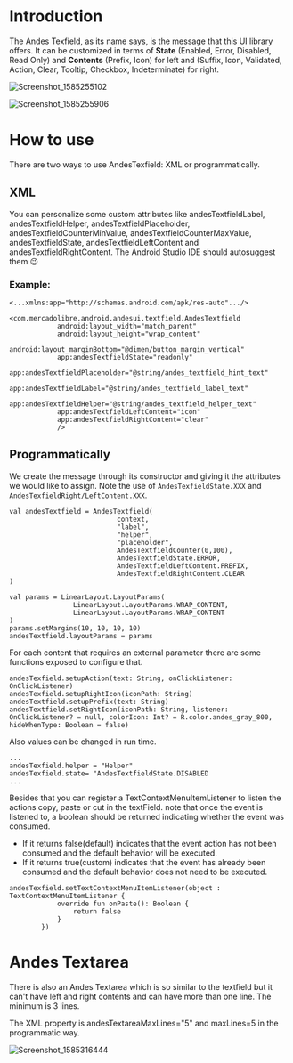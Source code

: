 # Introduction

The Andes Texfield, as its name says, is the message that this UI library offers.
It can be customized in terms of **State** (Enabled, Error, Disabled, Read Only) and **Contents** (Prefix, Icon) for left and (Suffix, Icon, Validated, Action, Clear, Tooltip, Checkbox, Indeterminate) for right.

![Screenshot_1585255102](https://user-images.githubusercontent.com/51792499/77694705-43633800-6f89-11ea-80e1-38b2cebca220.png)

![Screenshot_1585255906](https://user-images.githubusercontent.com/51792499/77695468-925d9d00-6f8a-11ea-9c3d-8d086f4d2d6a.png)
 
# How to use

There are two ways to use AndesTexfield: XML or programmatically. 
 
## XML

You can personalize some custom attributes like andesTextfieldLabel, andesTextfieldHelper, andesTextfieldPlaceholder, andesTextfieldCounterMinValue, andesTextfieldCounterMaxValue, andesTextfieldState, andesTextfieldLeftContent and andesTextfieldRightContent.
The Android Studio IDE should autosuggest them 😉

### Example:

```
<...xmlns:app="http://schemas.android.com/apk/res-auto".../>

<com.mercadolibre.android.andesui.textfield.AndesTextfield
            android:layout_width="match_parent"
            android:layout_height="wrap_content"
            android:layout_marginBottom="@dimen/button_margin_vertical"
            app:andesTextfieldState="readonly"
            app:andesTextfieldPlaceholder="@string/andes_textfield_hint_text"
            app:andesTextfieldLabel="@string/andes_textfield_label_text"
            app:andesTextfieldHelper="@string/andes_textfield_helper_text"
            app:andesTextfieldLeftContent="icon"
            app:andesTextfieldRightContent="clear"
            />
```

## Programmatically

We create the message through its constructor and giving it the attributes we would like to assign.
Note the use of `AndesTexfieldState.XXX` and `AndesTexfieldRight/LeftContent.XXX`.

```
val andesTextfield = AndesTextfield(
                           context, 
                           "label", 
                           "helper", 
                           "placeholder", 
                           AndesTextfieldCounter(0,100),
                           AndesTextfieldState.ERROR, 
                           AndesTextfieldLeftContent.PREFIX, 
                           AndesTextfieldRightContent.CLEAR
)

val params = LinearLayout.LayoutParams(
                LinearLayout.LayoutParams.WRAP_CONTENT,
                LinearLayout.LayoutParams.WRAP_CONTENT
)
params.setMargins(10, 10, 10, 10)
andesTextfield.layoutParams = params
```

For each content that requires an external parameter there are some functions exposed to configure that.

```
andesTexfield.setupAction(text: String, onClickListener: OnClickListener)
andesTexfield.setupRightIcon(iconPath: String)
andesTextfield.setupPrefix(text: String)
andesTextfield.setRightIcon(iconPath: String, listener: OnClickListener? = null, colorIcon: Int? = R.color.andes_gray_800, hideWhenType: Boolean = false)
```

Also values can be changed in run time.

```
...
andesTexfield.helper = "Helper"
andesTexfield.state= "AndesTextfieldState.DISABLED
...
```

Besides that you can register a TextContextMenuItemListener to listen the actions copy, paste or cut in the textField.
note that once the event is listened to, a boolean should be returned indicating whether the event was consumed.

* If it returns false(default) indicates that the event action has not been consumed and the default behavior will be executed.
* If it returns true(custom) indicates that the event has already been consumed and the default behavior does not need to be executed.

```
andesTexfield.setTextContextMenuItemListener(object : TextContextMenuItemListener {
            override fun onPaste(): Boolean {
                return false
            }
        })
```

# Andes Textarea

There is also an Andes Textarea which is so similar to the textfield but it can't have left and right contents and can have more than one line. The minimum is 3 lines.

The XML property is andesTextareaMaxLines="5" and maxLines=5 in the programmatic way.

![Screenshot_1585316444](https://user-images.githubusercontent.com/51792499/77761884-79e79400-7017-11ea-8181-bc541a223e99.png)

